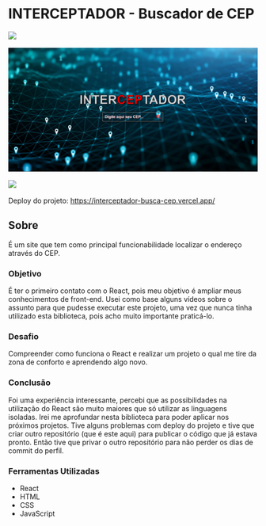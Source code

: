 # INTERCEPTADOR - Buscador de CEP

<img src="http://img.shields.io/static/v1?label=STATUS&message=CONCLUIDO&color=GREEN&style=for-the-badge"/>
</p>

![](./src/img/interceptador.png)

![](./src/img/interceptador2.gif)

Deploy do projeto: <https://interceptador-busca-cep.vercel.app/>

## Sobre

É um site que tem como principal funcionabilidade localizar o endereço através do CEP.

### Objetivo

É ter o primeiro contato com o React, pois meu objetivo é ampliar meus conhecimentos de front-end. Usei como base alguns vídeos sobre o assunto para que pudesse executar este projeto, uma vez que nunca tinha utilizado esta biblioteca, pois acho muito importante praticá-lo.

### Desafio

Compreender como funciona o React e realizar um projeto o qual me tire da zona de conforto e aprendendo algo novo.

### Conclusão

Foi uma experiência interessante, percebi que as possibilidades na utilização do React são muito maiores que só utilizar as linguagens isoladas. Irei me aprofundar nesta biblioteca para poder aplicar nos próximos projetos. Tive alguns problemas com deploy do projeto e tive que criar outro repositório (que é este aqui) para publicar o código que já estava pronto. Então tive que privar o outro repositório para não perder os dias de commit do perfil.

### Ferramentas Utilizadas

- React
- HTML
- CSS
- JavaScript